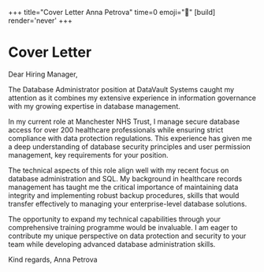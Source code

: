 +++
title="Cover Letter Anna Petrova"
time=0
emoji="📝"
[build]
render='never'
+++

# Cover Letter

Dear Hiring Manager,

The Database Administrator position at DataVault Systems caught my attention as it combines my extensive experience in information governance with my growing expertise in database management.

In my current role at Manchester NHS Trust, I manage secure database access for over 200 healthcare professionals while ensuring strict compliance with data protection regulations. This experience has given me a deep understanding of database security principles and user permission management, key requirements for your position.

The technical aspects of this role align well with my recent focus on database administration and SQL. My background in healthcare records management has taught me the critical importance of maintaining data integrity and implementing robust backup procedures, skills that would transfer effectively to managing your enterprise-level database solutions.

The opportunity to expand my technical capabilities through your comprehensive training programme would be invaluable. I am eager to contribute my unique perspective on data protection and security to your team while developing advanced database administration skills.

Kind regards,
Anna Petrova
